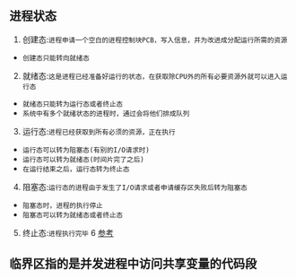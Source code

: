 ## 进程状态
1. 创建态:`进程申请一个空白的进程控制块PCB，写入信息，并为改进成分配运行所需的资源`
* `创建态只能转向就绪态`
2. 就绪态:`这是进程已经准备好运行的状态，在获取除CPU外的所有必要资源外就可以进入运行态`
* `就绪态只能转为运行态或者终止态`
* `系统中有多个就绪状态的进程时，通过会将他们排成队列`
3. 运行态:`进程已经获取到所有必须的资源，正在执行`
* `运行态可以转为阻塞态(有别的I/O请求时)`
* `运行态可以转为就绪态(时间片完了之后)`
* `在运行结束之后，运行态转为终止态`
4. 阻塞态:`运行态的进程由于发生了I/O请求或者申请缓存区失败后转为阻塞态`
* `阻塞态时，进程的执行停止`
* `阻塞态可以转为就绪态或者终止态`
5. 终止态:`进程执行完毕`
6 [参考](https://blog.csdn.net/asjbfjsb/article/details/80892989)

## 临界区指的是并发进程中访问共享变量的代码段
